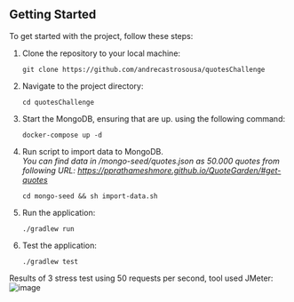 ## Getting Started
To get started with the project, follow these steps:

1. Clone the repository to your local machine:
    ```shell
    git clone https://github.com/andrecastrosousa/quotesChallenge
2. Navigate to the project directory:
    ```shell
    cd quotesChallenge
3. Start the MongoDB, ensuring that are up. using the following command:
    ```shell
   docker-compose up -d

4. Run script to import data to MongoDB.<br>
   <i>You can find data in /mongo-seed/quotes.json 
   as 50.000 quotes from following URL: https://pprathameshmore.github.io/QuoteGarden/#get-quotes </i>
   ```shell
   cd mongo-seed && sh import-data.sh

5. Run the application:
    ```shell
   ./gradlew run 

6. Test the application:
    ```shell
   ./gradlew test

Results of 3 stress test using 50 requests per second, tool used JMeter:
![image](https://github.com/andrecastrosousa/quotesChallenge/assets/23742537/fe2175fa-98a9-4492-bb39-ad0a54830397)
